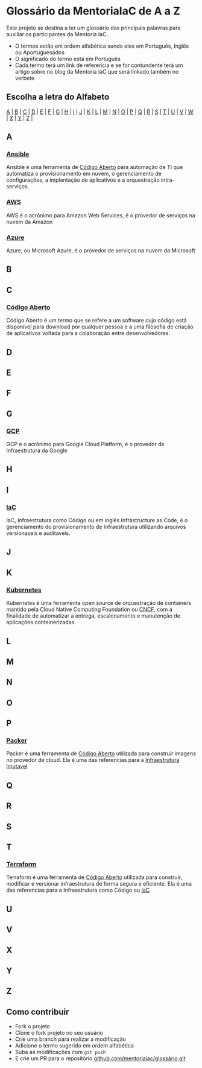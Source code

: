 # Glossário da MentoriaIaC de A a Z

Este projeto se destina a ter um glossário das principais palavras para auxiliar os participantes da Mentoria IaC.

- O termos estão em ordem alfabética sendo eles em Português, Inglês ou Aportuguesados
- O significado do termo está em Português
- Cada termo terá um link de referencia e se for contundente terá um artigo sobre no blog da Mentoria IaC que será linkado também no verbete

## Escolha a letra do Alfabeto

[A](##a) | [B](##b) | [C](##c) | [D](##d) | [E](##e) | [F](##f) | [G](##g) | [H](##h) | [I](##i) | [J](##j) | [K](##k) | [L](##l) | [M](##m) | [N](##n) | [O](##o) | [P](##p) | [Q](##q) | [R](##r) | [S](##s) | [T](##t) | [U](##u) | [V](##v) | [W](##w) | [X](##x) | [Y](##y) | [Z](##z) |

## A

### [Ansible](https://docs.ansible.com/)

Ansible é uma ferramenta de [Código Aberto](###Código-Aberto) para automação de TI que automatiza o provisionamento em nuvem, o gerenciamento de configurações, a implantação de aplicativos e a orquestração intra-serviços.

### [AWS](https://aws.amazon.com/pt/)

AWS é o acrônimo para Amazon Web Services, é o provedor de serviços na nuvem da Amazon

### [Azure](https://docs.microsoft.com/pt-br/azure/?product=featured)

Azure, ou Microsoft Azure, é o provedor de serviços na nuvem da Microsoft

## B

## C

### [Código Aberto](https://pt.wikipedia.org/wiki/C%C3%B3digo_aberto)

Código Aberto é um termo que se refere a um software cujo código está disponível para download por qualquer pessoa e a uma filosofia de criação de aplicativos voltada para a colaboração entre desenvolvedores.

## D

## E

## F

## G

### [GCP](https://cloud.google.com/docs?hl=pt-br)

GCP é o acrônimo para Google Cloud Platform, é o provedor de Infraestrutura da Google

## H

## I

### [IaC](https://pt.wikipedia.org/wiki/Infraestrutura_como_C%C3%B3digo)

IaC, Infraestrutura como Código ou em inglês Infrastructure as Code, é o gerenciamento do provisionamento de Infraestrutura utilizando arquivos versionaveis e auditaveis.

## J

## K

### [Kubernetes](https://kubernetes.io/pt-br/docs/home/)

Kubernetes é uma ferramenta open source de orquestração de containers mantido pela Cloud Native Computing Foundation ou [CNCF](https://www.cncf.io/), com a finalidade de automatizar a entrega, escalonamento e manutenção de aplicações conteinerizadas.

## L

## M

## N

## O

## P

### [Packer](https://www.packer.io/docs)

Packer é uma ferramenta de [Código Aberto](###Código-Aberto) utilizada para construir imagens no provedor de cloud. Ela é uma das referencias para a [Infraestrutura Imutavel](###Infraestrutura-Imutavel)

## Q

## R

## S

## T

### [Terraform](https://www.terraform.io/intro/index.html)

Terraform é uma ferramenta de [Código Aberto](###Código-Aberto) utilizada para construir, modificar e versionar infraestrutura de forma segura e eficiente. Ela é uma das referencias para a Infraestrutura como Código ou [IaC](###IaC)

## U

## V

## X

## Y

## Z

## Como contribuir

- Fork o projeto
- Clone o fork projeto no seu usuário
- Crie uma branch para realizar a modificação
- Adicione o termo sugerido em ordem alfabética
- Suba as modificações com `git push`
- E crie um PR para o repositório [github.com/mentoriaiac/glossário.git](https://github.com/mentoriaiac/glossário.git)
